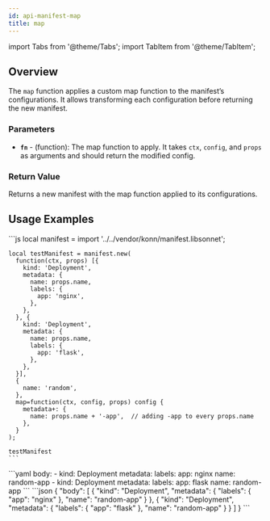 ```yaml
---
id: api-manifest-map
title: map
---
```


import Tabs from '@theme/Tabs';
import TabItem from '@theme/TabItem';



## Overview
The `map` function applies a custom map function to the manifest’s configurations. It allows transforming each configuration before returning the new manifest.

### Parameters
- **`fn`** - (function): The map function to apply. It takes `ctx`, `config`, and `props` as arguments and should return the modified config.

### Return Value
Returns a new manifest with the map function applied to its configurations.

## Usage Examples

<Tabs>
    <TabItem value="jsonnet" label="Jsonnet" default>
    ```js
    local manifest = import '../../vendor/konn/manifest.libsonnet';

    local testManifest = manifest.new(
      function(ctx, props) [{
        kind: 'Deployment',
        metadata: {
          name: props.name,
          labels: {
            app: 'nginx',
          },
        },
      }, {
        kind: 'Deployment',
        metadata: {
          name: props.name,
          labels: {
            app: 'flask',
          },
        },
      }],
      {
        name: 'random',
      },
      map=function(ctx, config, props) config {
        metadata+: {
          name: props.name + '-app',  // adding -app to every props.name
        },
      }
    );

    testManifest
    ```
  </TabItem>
  <TabItem value="yaml" label="YAML Output">
    ```yaml
    body:
      - kind: Deployment
        metadata:
          labels:
            app: nginx
          name: random-app
      - kind: Deployment
        metadata:
          labels:
            app: flask
          name: random-app
    ```
  </TabItem>
  <TabItem value="json" label="JSON Output">
    ```json
    {
       "body": [
          {
             "kind": "Deployment",
             "metadata": {
                "labels": {
                   "app": "nginx"
                },
                "name": "random-app"
             }
          },
          {
             "kind": "Deployment",
             "metadata": {
                "labels": {
                   "app": "flask"
                },
                "name": "random-app"
             }
          }
       ]
    }
    ```  
  </TabItem>
</Tabs>
